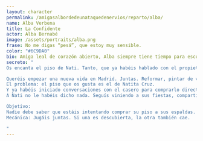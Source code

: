 ```yaml
---
layout: character
permalink: /amigasalbordedeunataquedenervios/reparto/alba/
name: Alba Verbena
title: La Confidente
actor: Alba Bernabé
image: /assets/portraits/alba.png
frase: No me digas “pesá”, que estoy muy sensible.
color: "#6C9DA0"
bio: Amiga leal de corazón abierto, Alba siempre tiene tiempo para escuchar los dramas ajenos, aunque últimamente parece vivir una montaña rusa de emociones. Su mundo gira entre promesas, mudanzas inminentes y el deseo de encontrar al fin un hogar propio en la gran ciudad. Cuenta que no es fácil ser tan sensible cuando no todo el mundo ve lo mismo en un piso vacío. Siempre comenta que ella y Lena tienen algo importante pendiente con Natita, aunque nunca aclara de qué se trata.
secreto: "
Os encanta el piso de Nati. Tanto, que ya habéis hablado con el propietario. Y si todo sale bien… Natita se va a la calle.

Queréis empezar una nueva vida en Madrid. Juntas. Reformar, pintar de verde oliva, colgar plantas con macramé y organizar vuestros propios caféclub.
El problema: el piso que os gusta es el de Natita Cruz.
Y ya habéis iniciado conversaciones con el casero para comprarlo directamente. Él está dispuesto… si conseguís mover ficha rápido.
A Nati no le habéis dicho nada. Seguís viniendo a sus fiestas, compartiendo stories y brindando como si nada.

Objetivo:
Nadie debe saber que estáis intentando comprar su piso a sus espaldas.
Mecánica: Jugáis juntas. Si una es descubierta, la otra también cae.

"
---
```


